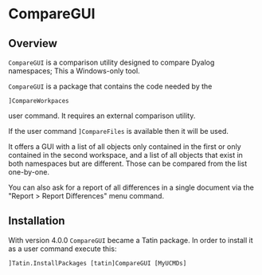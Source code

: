 # CompareGUI

## Overview

`CompareGUI` is a comparison utility designed to compare Dyalog namespaces; This a Windows-only tool.

`CompareGUI` is a package that contains the code needed by the 

```
]CompareWorkpaces
``` 

user command. It requires an external comparison utility. 

If the user command `]CompareFiles` is available then it will be used.

It offers a GUI with a list of all objects only contained in the first or only contained in the second workspace, and a list of all objects that exist in both namespaces but are different. Those can be compared from the list one-by-one.

You can also ask for a report of all differences in a single document via the "Report > Report Differences" menu command.


## Installation

With version 4.0.0 `CompareGUI` became a Tatin package. In order to install it as a user command execute this:

```
]Tatin.InstallPackages [tatin]CompareGUI [MyUCMDs]
```
